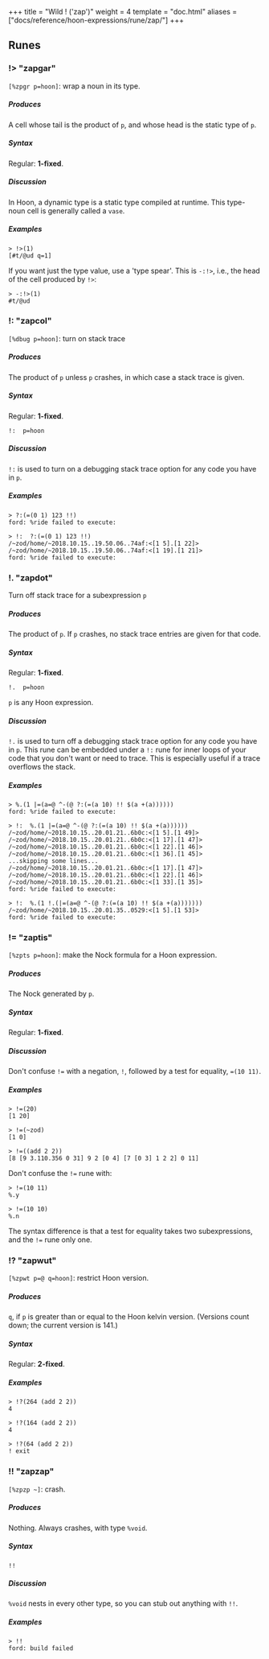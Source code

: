 +++
title = "Wild ! ('zap')"
weight = 4
template = "doc.html"
aliases = ["docs/reference/hoon-expressions/rune/zap/"]
+++
## Runes

### !> "zapgar"

`[%zpgr p=hoon]`: wrap a noun in its type.

##### Produces

A cell whose tail is the product of `p`, and whose head is the static type of `p`.

##### Syntax

Regular: **1-fixed**.

##### Discussion

In Hoon, a dynamic type is a static type compiled at runtime.  This type-noun cell is generally called a `vase`.

##### Examples

```
> !>(1)
[#t/@ud q=1]
```

If you want just the type value, use a 'type spear'.  This is `-:!>`, i.e., the head of the cell produced by `!>`:

```
> -:!>(1)
#t/@ud
```

### !: "zapcol"

`[%dbug p=hoon]`: turn on stack trace

##### Produces

The product of `p` unless `p` crashes, in which case a stack trace is given.

##### Syntax

Regular: **1-fixed**.

```hoon
!:  p=hoon
```

##### Discussion

`!:` is used to turn on a debugging stack trace option for any code you have in `p`.

##### Examples

```
> ?:(=(0 1) 123 !!)
ford: %ride failed to execute:

> !:  ?:(=(0 1) 123 !!)
/~zod/home/~2018.10.15..19.50.06..74af:<[1 5].[1 22]>
/~zod/home/~2018.10.15..19.50.06..74af:<[1 19].[1 21]>
ford: %ride failed to execute:
```

### !. "zapdot"

Turn off stack trace for a subexpression `p`

##### Produces

The product of `p`. If `p` crashes, no stack trace entries are given for that code.

##### Syntax

Regular: **1-fixed**.

```hoon
!.  p=hoon
```

`p` is any Hoon expression.

##### Discussion

`!.` is used to turn off a debugging stack trace option for any code you have in `p`.  This rune can be embedded under a `!:` rune for inner loops of your code that you don't want or need to trace.  This is especially useful if a trace overflows the stack.

##### Examples

```
> %.(1 |=(a=@ ^-(@ ?:(=(a 10) !! $(a +(a))))))
ford: %ride failed to execute:

> !:  %.(1 |=(a=@ ^-(@ ?:(=(a 10) !! $(a +(a))))))
/~zod/home/~2018.10.15..20.01.21..6b0c:<[1 5].[1 49]>
/~zod/home/~2018.10.15..20.01.21..6b0c:<[1 17].[1 47]>
/~zod/home/~2018.10.15..20.01.21..6b0c:<[1 22].[1 46]>
/~zod/home/~2018.10.15..20.01.21..6b0c:<[1 36].[1 45]>
...skipping some lines...
/~zod/home/~2018.10.15..20.01.21..6b0c:<[1 17].[1 47]>
/~zod/home/~2018.10.15..20.01.21..6b0c:<[1 22].[1 46]>
/~zod/home/~2018.10.15..20.01.21..6b0c:<[1 33].[1 35]>
ford: %ride failed to execute:

> !:  %.(1 !.(|=(a=@ ^-(@ ?:(=(a 10) !! $(a +(a)))))))
/~zod/home/~2018.10.15..20.01.35..0529:<[1 5].[1 53]>
ford: %ride failed to execute:
```

### != "zaptis"

`[%zpts p=hoon]`: make the Nock formula for a Hoon expression.

##### Produces

The Nock generated by `p`.

##### Syntax

Regular: **1-fixed**.

##### Discussion

Don't confuse `!=` with a negation, `!`, followed by a test for equality, `=(10 11)`.

##### Examples

```
> !=(20)
[1 20]

> !=(~zod)
[1 0]

> !=((add 2 2))
[8 [9 3.110.356 0 31] 9 2 [0 4] [7 [0 3] 1 2 2] 0 11]
```

Don't confuse the `!=` rune with:

```
> !=(10 11)
%.y

> !=(10 10)
%.n
```

The syntax difference is that a test for equality takes two subexpressions, and the `!=` rune only one.

### !? "zapwut"

`[%zpwt p=@ q=hoon]`: restrict Hoon version.

##### Produces

`q`, if `p` is greater than or equal to the Hoon kelvin version.
(Versions count down; the current version is 141.)

##### Syntax

Regular: **2-fixed**.

##### Examples

```
> !?(264 (add 2 2))
4

> !?(164 (add 2 2))
4

> !?(64 (add 2 2))
! exit
```

### !! "zapzap"

`[%zpzp ~]`: crash.

##### Produces

Nothing.  Always crashes, with type `%void`.

##### Syntax

`!!`

##### Discussion

`%void` nests in every other type, so you can stub out anything with `!!`.

##### Examples

```
> !!
ford: build failed
```
